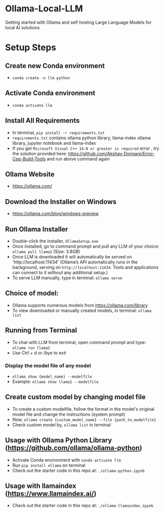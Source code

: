 # Ollama-Local-LLM
Getting started with Ollama and self hosting Large Language Models for local AI solutions

# Setup Steps

## Create new Conda environment 
* `conda create -n llm python`

## Activate Conda environment
* `conda activate llm`

## Install All Requirements
* In terminal, `pip install -r requirements.txt`
* `requirements.txt` contains ollama python library, llama-index ollama library, jupyter notebook and llama-index
* If you get `Microsoft Visual C++ 14.0 or greater is required` error , try the solution provided here: https://github.com/Akshay-Dongare/Error-Cpp-Build-Tools and run above command again

## Ollama Website
* https://ollama.com/

## Download the Installer on Windows
* https://ollama.com/blog/windows-preview

## Run Ollama Installer
* Double-click the installer, `OllamaSetup.exe`
* Once installed, go to command prompt and pull any LLM of your choice: `ollama pull llama2` (Size: 3.8GB)
* Once LLM is downloaded it will automatically be served on 'http://localhost:11434' (Ollama’s API automatically runs in the background, serving on `http://localhost:11434`. Tools and applications can connect to it without any additional setup.)
* To serve LLM manually, type in terminal: `ollama serve`
  
## Choice of model:
* Ollama supports numerous models from https://ollama.com/library
* To view downloaded or manually created models, in terminal: `ollama list`
  
## Running from Terminal
* To chat with LLM from terminal, open command prompt and type: `ollama run llama2`
* Use Ctrl + d or /bye to exit
  
### Display the model file of any model
* `ollama show {model_name} --modelfile`
* Example: `ollama show llama2 --modelfile`

## Create custom model by changing model file
* To create a custom modelfile, follow the format in the model's original model file and change the instructions (system prompt)
* Now, `ollama create {custom_model_name} --file {path_to_modelfile}`
* Check custom model by, `ollama list` in terminal

## Usage with Ollama Python Library (https://github.com/ollama/ollama-python)
* Activate Conda environment with `conda activate llm`
* Run `pip install ollama` on terminal
* Check out the starter code in this repo at: `./ollama-python.ipynb` 

## Usage with llamaindex (https://www.llamaindex.ai/)
* Check out the starter code in this repo at: `./ollama-llamaindex.ipynb` 
